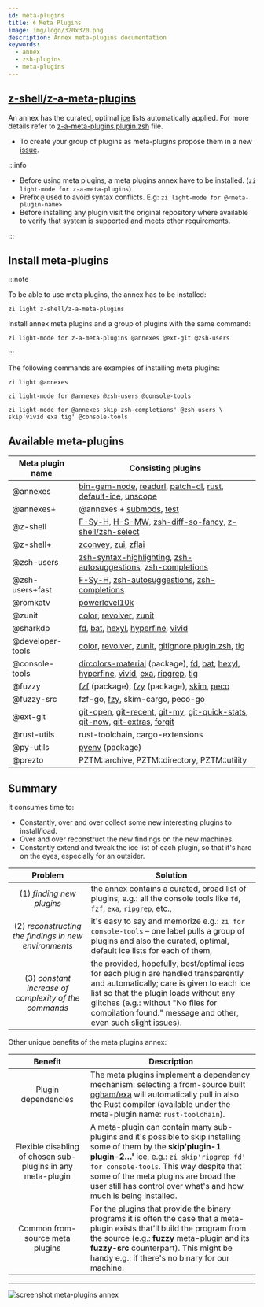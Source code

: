 ```yaml
---
id: meta-plugins
title: 🌀 Meta Plugins
image: img/logo/320x320.png
description: Annex meta-plugins documentation
keywords:
  - annex
  - zsh-plugins
  - meta-plugins
---
```


## <i class="fa-brands fa-github"></i> [z-shell/z-a-meta-plugins][45]

An annex has the curated, optimal [ice][46] lists automatically applied. For more details refer to [z-a-meta-plugins.plugin.zsh][50] file.

- To create your group of plugins as meta-plugins propose them in a new [issue][47].

:::info

- Before using meta plugins, a meta plugins annex have to be installed. (`zi light-mode for z-a-meta-plugins`)
- Prefix `@` used to avoid syntax conflicts. E.g: `zi light-mode for @<meta-plugin-name>`
- Before installing any plugin visit the original repository where available to verify that system is supported and meets other requirements.

:::

## Install meta-plugins

:::note

To be able to use meta plugins, the annex has to be installed:

```shell
zi light z-shell/z-a-meta-plugins
```

Install annex meta plugins and a group of plugins with the same command:

```shell
zi light-mode for z-a-meta-plugins @annexes @ext-git @zsh-users
```

:::

The following commands are examples of installing meta plugins:

```shell
zi light @annexes
```

```shell
zi light-mode for @annexes @zsh-users @console-tools
```

```shell showLineNumbers
zi light-mode for @annexes skip'zsh-completions' @zsh-users \
skip'vivid exa tig' @console-tools
```

## Available meta-plugins

| Meta plugin name | Consisting plugins                                                                                                                      |
| ---------------- | --------------------------------------------------------------------------------------------------------------------------------------- |
| @annexes         | [bin-gem-node][1], [readurl][2], [patch-dl][3], [rust][4], [default-ice][7], [unscope][6]                                               |
| @annexes+        | @annexes + [submods][5], [test][8]                                                                                                      |
| @z-shell         | [F-Sy-H][10], [H-S-MW][11], [zsh-diff-so-fancy][12], [z-shell/zsh-select][49]                                                                                     |
| @z-shell+        | [zconvey][13], [zui][14], [zflai][15]                                                                                                   |
| @zsh-users       | [zsh-syntax-highlighting][16], [zsh-autosuggestions][17], [zsh-completions][18]                                                         |
| @zsh-users+fast  | [F-Sy-H][10], [zsh-autosuggestions][17], [zsh-completions][18]                                                                          |
| @romkatv         | [powerlevel10k][19]                                                                                                                     |
| @zunit           | [color][20], [revolver][21], [zunit][22]                                                                                                |
| @sharkdp         | [fd][23], [bat][24], [hexyl][25], [hyperfine][26], [vivid][27]                                                                          |
| @developer-tools | [color][20], [revolver][21], [zunit][22], [gitignore.plugin.zsh][28], [tig][29]                                                         |
| @console-tools   | [dircolors-material][30] (package), [fd][23], [bat][24], [hexyl][25], [hyperfine][26], [vivid][27], [exa][31], [ripgrep][32], [tig][29] |
| @fuzzy           | [fzf][33] (package), [fzy][34] (package), [skim][35], [peco][36]                                                                        |
| @fuzzy-src       | fzf-go, [fzy][34], skim-cargo, peco-go                                                                                                  |
| @ext-git         | [git-open][37], [git-recent][38], [git-my][39], [git-quick-stats][40], [git-now][41], [git-extras][42], [forgit][43]                    |
| @rust-utils      | rust-toolchain, cargo-extensions                                                                                                        |
| @py-utils        | [pyenv][44] (package)                                                                                                                   |
| @prezto          | PZTM::archive, PZTM::directory, PZTM::utility                                                                                           |

## Summary

It consumes time to:

- Constantly, over and over collect some new interesting plugins to install/load.
- Over and over reconstruct the new findings on the new machines.
- Constantly extend and tweak the ice list of each plugin, so that it's hard on the eyes, especially for an outsider.

|                        Problem                        | Solution                                                                                                                                                                                                                                                                           |
| :---------------------------------------------------: | ---------------------------------------------------------------------------------------------------------------------------------------------------------------------------------------------------------------------------------------------------------------------------------- |
|               (1) _finding new plugins_               | the annex contains a curated, broad list of plugins, e.g.: all the console tools like `fd`, `fzf`, `exa`, `ripgrep`, etc.,                                                                                                                                                         |
| (2) _reconstructing the findings in new environments_ | it's easy to say and memorize e.g.: `zi for console-tools` – one label pulls a group of plugins and also the curated, optimal, default ice lists for each of them,                                                                                                                 |
| (3) _constant increase of complexity of the commands_ | the provided, hopefully, best/optimal ices for each plugin are handled transparently and automatically; care is given to each ice list so that the plugin loads without any glitches (e.g.: without "No files for compilation found." message and other, even such slight issues). |

Other unique benefits of the meta plugins annex:

|                           Benefit                           | Description                                                                                                                                                                                                                                                                                                           |
| :---------------------------------------------------------: | --------------------------------------------------------------------------------------------------------------------------------------------------------------------------------------------------------------------------------------------------------------------------------------------------------------------- |
|                     Plugin dependencies                     | The meta plugins implement a dependency mechanism: selecting a from-source built [ogham/exa][31] will automatically pull in also the Rust compiler (available under the meta-plugin name: `rust-toolchain`).                                                                                                          |
| Flexible disabling of chosen sub-plugins in any meta-plugin | A meta-plugin can contain many sub-plugins and it's possible to skip installing some of them by the **skip'plugin-1 plugin-2…'** ice, e.g.: `zi skip'ripgrep fd' for console-tools`. This way despite that some of the meta plugins are broad the user still has control over what's and how much is being installed. |
|               Common from-source meta plugins               | For the plugins that provide the binary programs it is often the case that a meta-plugin exists that'll build the program from the source (e.g.: **fuzzy** meta-plugin and its **fuzzy-src** counterpart). This might be handy e.g.: if there's no binary for our machine.                                            |

---

![screenshot meta-plugins annex][48]

<!-- end-of-file -->

[1]: https://github.com/z-shell/z-a-bin-gem-node
[2]: https://github.com/z-shell/z-a-readurl
[3]: https://github.com/z-shell/z-a-patch-dl
[4]: https://github.com/z-shell/z-a-rust
[5]: https://github.com/z-shell/z-a-submods
[6]: https://github.com/z-shell/z-a-unscope
[7]: https://github.com/z-shell/z-a-default-ice
[8]: https://github.com/z-shell/z-a-test
[10]: https://github.com/z-shell/F-Sy-H
[11]: https://github.com/z-shell/H-S-MW
[12]: https://github.com/z-shell/zsh-diff-so-fancy
[13]: https://github.com/z-shell/zconvey
[14]: https://github.com/z-shell/zui
[15]: https://github.com/z-shell/zflai
[16]: https://github.com/zsh-users/zsh-syntax-highlighting
[17]: https://github.com/zsh-users/zsh-autosuggestions
[18]: https://github.com/zsh-users/zsh-completions
[19]: https://github.com/romkatv/powerlevel10k
[20]: https://github.com/zdharma/color
[21]: https://github.com/zdharma/revolver
[22]: https://github.com/zdharma/zunit
[23]: https://github.com/sharkdp/fd
[24]: https://github.com/sharkdp/bat
[25]: https://github.com/sharkdp/hexyl
[26]: https://github.com/sharkdp/hyperfine
[27]: https://github.com/sharkdp/vivid
[28]: https://github.com/voronkovich/gitignore.plugin.zsh
[29]: https://github.com/jonas/tig
[30]: https://github.com/z-shell/dircolors-material
[31]: https://github.com/ogham/exa
[32]: https://github.com/BurntSushi/ripgrep
[33]: https://github.com/z-shell/fzf
[34]: https://github.com/z-shell/fzy
[35]: https://github.com/lotabout/skim
[36]: https://github.com/peco/peco
[37]: https://github.com/paulirish/git-open
[38]: https://github.com/paulirish/git-recent
[39]: https://github.com/davidosomething/git-my
[40]: https://github.com/arzzen/git-quick-stats
[41]: https://github.com/iwata/git-now
[42]: https://github.com/tj/git-extras
[43]: https://github.com/wfxr/forgit
[44]: https://github.com/z-shell/pyenv
[45]: https://github.com/z-shell/z-a-meta-plugins
[46]: /docs/guides/syntax/ice
[47]: https://github.com/z-shell/z-a-meta-plugins/issues/new
[48]: https://raw.githubusercontent.com/z-shell/z-a-meta-plugins/main/docs/images/fuzzy-mplg-ex.png#center
[49]: https://github.com/z-shell/zsh-select
[50]: https://github.com/z-shell/z-a-meta-plugins/blob/main/z-a-meta-plugins.plugin.zsh
